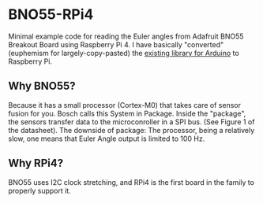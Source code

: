 # BNO55-RPi4
Minimal example code for reading the Euler angles from Adafruit BNO55 Breakout Board using Raspberry Pi 4.
I have basically "converted" (euphemism for largely-copy-pasted) the [existing library for Arduino](https://github.com/adafruit/Adafruit_BNO055) to Raspberry Pi.  
## Why BNO55? 
Because it has a small processor (Cortex-M0) that takes care of sensor fusion for you. Bosch calls this System in Package. Inside the "package", the sensors transfer data to the microconroller in a SPI bus. (See Figure 1 of the datasheet).
The downside of package: The processor, being a relatively slow, one means that Euler Angle output is limited to 100 Hz.  
## Why RPi4? 
BNO55 uses I2C clock stretching, and RPi4 is the first board in the family to properly support it. 
